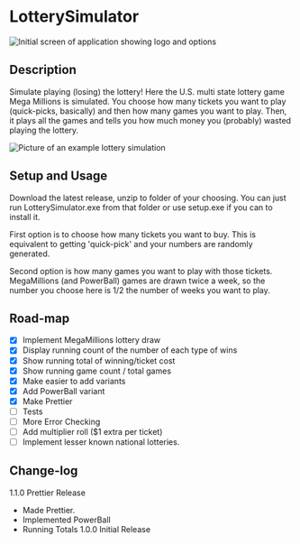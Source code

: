 # LotterySimulator
![Initial screen of application showing logo and options](https://i.imgur.com/qrR3RfX.png)
## Description

Simulate playing (losing) the lottery! Here the U.S. multi state lottery game Mega Millions is simulated. You choose how many tickets you want to play (quick-picks, basically) and then how many games you want to play. Then, it plays all the games and tells you how much money you (probably) wasted playing the lottery.


![Picture of an example lottery simulation](https://i.imgur.com/lD0UnOB.png)

## Setup and Usage

Download the latest release, unzip to folder of your choosing. You can just run LotterySimulator.exe from that folder or use setup.exe if you can to install it.

First option is to choose how many tickets you want to buy. This is equivalent to getting 'quick-pick' and your numbers are randomly generated.

Second option is how many games you want to play with those tickets. MegaMillions (and PowerBall) games are drawn twice a week, so the number you choose here is 1/2 the number of weeks you want to play. 

## Road-map

- [X] Implement MegaMillions lottery draw
- [X] Display running count of the number of each type of wins
- [X] Show running total of winning/ticket cost
- [X] Show running game count / total games
- [X] Make easier to add variants
- [X] Add PowerBall variant
- [X] Make Prettier
- [ ] Tests
- [ ] More Error Checking
- [ ] Add multiplier roll ($1 extra per ticket)
- [ ] Implement lesser known national lotteries. 

## Change-log

1.1.0 Prettier Release
- Made Prettier.
- Implemented PowerBall
- Running Totals
1.0.0 Initial Release

